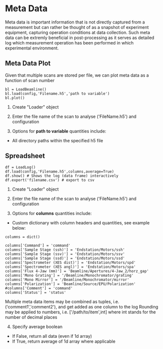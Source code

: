 # Meta Data

Meta data is important information that is not directly captured from a measurement but can rather be thought of as a snapshot of experiment equipment, capturing operation conditions at data collection. Such meta data can be extremly beneficial in post-processing as it serves as detailed log which measurement operation has been performed in which experimental environment.

## Meta Data Plot

Given that multiple scans are stored per file, we can plot meta data as a function of scan number

```
bl = LoadBeamline()
bl.load(config,'Filename.h5','path to variable')
bl.plot()
```

1. Create "Loader" object

2. Enter the file name of the scan to analyse ('FileName.h5') and configuration

3. Options for **path to variable** quantities include:
- All directory paths within the specified h5 file

## Spreadsheet

```
df = LoadLog()
df.load(config,'Filename.h5',columns,average=True)
df.show() # Shows the log (data frame) interactively
df.export('filename.csv') # export to csv
```

1. Create "Loader" object

2. Enter the file name of the scan to analyse ('FileName.h5') and configuration

3. Options for **columns** quantities include:
- Custom dictionary with column headers and quantities, see example below:

```
columns = dict()

columns['Command'] = 'command'
columns['Sample Stage (ssh)'] = 'Endstation/Motors/ssh'
columns['Sample Stage (ssv)'] = 'Endstation/Motors/ssv'
columns['Sample Stage (ssd)'] = 'Endstation/Motors/ssd'
columns['Spectrometer (XES dist)'] = 'Endstation/Motors/spd'
columns['Spectrometer (XES angl)'] = 'Endstation/Motors/spa'
columns['Flux 4-Jaw (mm)'] = 'Beamline/Apertures/4-Jaw_2/horz_gap'
columns['Mono Grating'] = '/Beamline/Monochromator/grating'
columns['Mono Mirror'] = '/Beamline/Monochromator/mirror'
columns['Polarization'] = 'Beamline/Source/EPU/Polarization'
#columns['Comment'] = 'command'
columns['Status'] = 'status'
```

Multiple meta data items may be combined as tuples, i.e. ('comment1','comment2'), and get added as one column to the log
Rounding may be applied to numbers, i.e. ['/path/to/item',int] where int stands for the number of decimal places

4. Specify average boolean
- If False, return all data (even if 1d array)
- If True, return average of 1d array where applicable